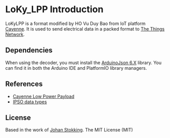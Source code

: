 # LoKy_LPP Introduction

LoKyLPP is a format modified by HO Vu Duy Bao from IoT platform [Cayenne](https://mydevices.com/cayenne/features/).
It is used to send electrical data in a packed format to [The Things Network](https://www.thethingsnetwork.org).

## Dependencies
When using the decoder, you must install the [ArduinoJson 6.X](https://arduinojson.org/) library. You can find it in both the Arduino IDE and PlatformIO library managers.

## References
* [Cayenne Low Power Payload](https://mydevices.com/cayenne/docs/#lora-cayenne-low-power-payload)
* [IPSO data types](http://openmobilealliance.org/wp/OMNA/LwM2M/LwM2MRegistry.html#extlabel)

## License
Based in the work of [Johan Stokking](https://github.com/TheThingsNetwork/arduino-device-lib).
The MIT License (MIT)